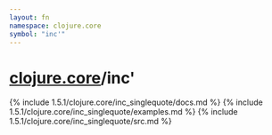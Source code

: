 ```yaml
---
layout: fn
namespace: clojure.core
symbol: "inc'"
---
```


# [clojure.core](../)/inc'

{% include 1.5.1/clojure.core/inc_singlequote/docs.md %}
{% include 1.5.1/clojure.core/inc_singlequote/examples.md %}
{% include 1.5.1/clojure.core/inc_singlequote/src.md %}

